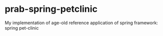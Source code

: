 # prab-spring-petclinic
My implementation of age-old reference application of spring framework: spring pet-clinic
